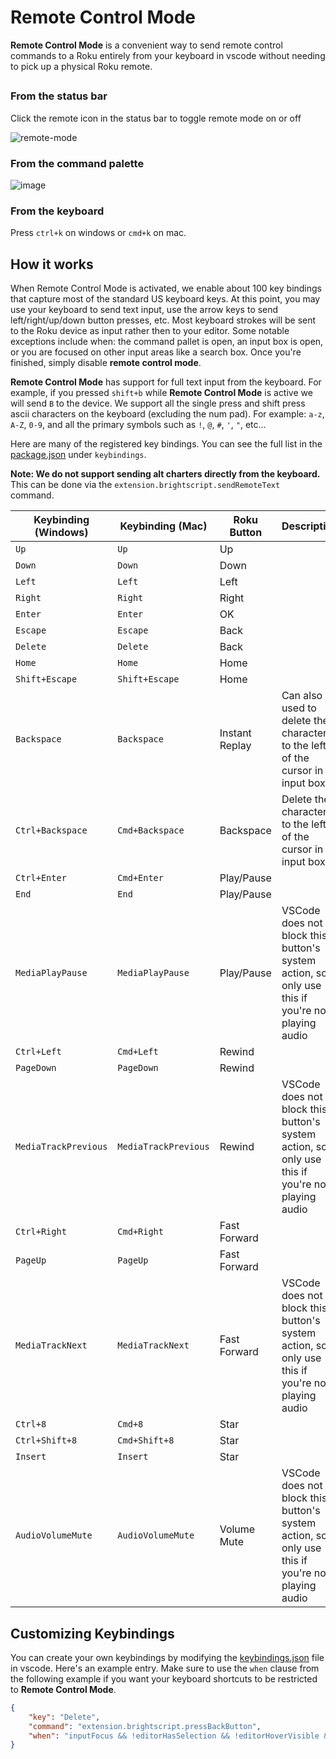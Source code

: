 # Remote Control Mode
**Remote Control Mode** is a convenient way to send remote control commands to a Roku entirely from your keyboard in vscode without needing to pick up a physical Roku remote. 

## 
### From the status bar
Click the remote icon in the status bar to toggle remote mode on or off

![remote-mode](https://user-images.githubusercontent.com/2544493/162752275-e60dea72-cc78-4818-aa99-6c3a354157ce.gif)

### From the command palette
![image](https://user-images.githubusercontent.com/2544493/162752967-a152dfd7-89a3-4072-aa10-b8d918cd10ff.png)

### From the keyboard
Press `ctrl+k` on windows or `cmd+k` on mac.

## How it works
When Remote Control Mode is activated, we enable about 100 key bindings that capture most of the standard US keyboard keys. At this point, you may use your keyboard to send text input, use the arrow keys to send left/right/up/down button presses, etc. Most keyboard strokes will be sent to the Roku device as input rather then to your editor. Some notable exceptions include when: the command pallet is open, an input box is open, or you are focused on other input areas like a search box. Once you're finished, simply disable **remote control mode**. 

**Remote Control Mode** has support for full text input from the keyboard. For example, if you pressed `shift+b` while **Remote Control Mode** is active we will send `B` to the device. We support all the single press and shift press ascii characters on the keyboard (excluding the num pad). For example: `a-z`, `A-Z`, `0-9`, and all the primary symbols such as `!`, `@`, `#`, `'`, `"`, etc...

Here are many of the registered key bindings. You can see the full list in the [package.json](https://github.com/rokucommunity/vscode-brightscript-language/blob/master/package.json) under `keybindings`.

**Note: We do not support sending alt charters directly from the keyboard.** This can be done via the `extension.brightscript.sendRemoteText` command.

| Keybinding (Windows) | Keybinding (Mac) | Roku Button     | Description                                                                                         |
| -------------------- | -------------------- | --------------- | ----------------------------------------------------------------------------------------------- |
| `Up`                 | `Up`                 | Up              |                                                                                                 |
| `Down`               | `Down`               | Down            |                                                                                                 |
| `Left`               | `Left`               | Left            |                                                                                                 |
| `Right`              | `Right`              | Right           |                                                                                                 |
| `Enter`              | `Enter`              | OK              |                                                                                                 |
| `Escape`             | `Escape`             | Back            |                                                                                                 |
| `Delete`             | `Delete`             | Back            |                                                                                                 |
| `Home`               | `Home`               | Home            |                                                                                                 |
| `Shift+Escape`       | `Shift+Escape`       | Home            |                                                                                                 |
| `Backspace`          | `Backspace`          | Instant Replay  | Can also be used to delete the character to the left of the cursor in an input box              |
| `Ctrl+Backspace`     | `Cmd+Backspace`      | Backspace       | Delete the character to the left of the cursor in an input box                                  |
| `Ctrl+Enter`         | `Cmd+Enter`          | Play/Pause      |                                                                                                 |
| `End`                | `End`                | Play/Pause      |                                                                                                 |
| `MediaPlayPause`     | `MediaPlayPause`     | Play/Pause      | VSCode does not block this button's system action, so only use this if you're not playing audio | 
| `Ctrl+Left`          | `Cmd+Left`           | Rewind          |                                                                                                 |
| `PageDown`           | `PageDown`           | Rewind          |                                                                                                 |
| `MediaTrackPrevious` | `MediaTrackPrevious` | Rewind          | VSCode does not block this button's system action, so only use this if you're not playing audio | 
| `Ctrl+Right`         | `Cmd+Right`          | Fast Forward    |                                                                                                 |
| `PageUp`             | `PageUp`             | Fast Forward    |                                                                                                 |
| `MediaTrackNext`     | `MediaTrackNext`     | Fast Forward    | VSCode does not block this button's system action, so only use this if you're not playing audio | 
| `Ctrl+8`             | `Cmd+8`              | Star            |                                                                                                 |
| `Ctrl+Shift+8`       | `Cmd+Shift+8`        | Star            |                                                                                                 |
| `Insert`             | `Insert`             | Star            |                                                                                                 |
| `AudioVolumeMute`    | `AudioVolumeMute`    | Volume Mute     | VSCode does not block this button's system action, so only use this if you're not playing audio | 

## Customizing Keybindings
You can create your own keybindings by modifying the [keybindings.json](https://code.visualstudio.com/docs/getstarted/keybindings#_advanced-customization) file in vscode. Here's an example entry. Make sure to use the `when` clause from the following example if you want your keyboard shortcuts to be restricted to **Remote Control Mode**.
```json
{
    "key": "Delete",
    "command": "extension.brightscript.pressBackButton",
    "when": "inputFocus && !editorHasSelection && !editorHoverVisible && !inCommandsPicker && !inQuickOpen && brightscript.isRemoteControlMode"
}
```